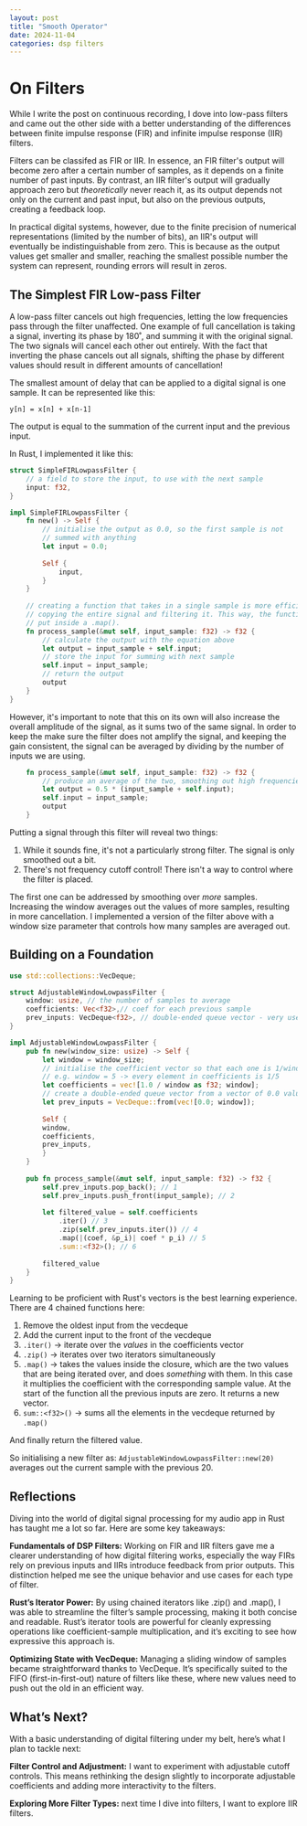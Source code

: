 ```yaml
---
layout: post
title: "Smooth Operator"
date: 2024-11-04
categories: dsp filters
---
```


# On Filters

While I write the post on continuous recording, I dove into low-pass filters and
came out the other side with a better understanding of the differences between
finite impulse response (FIR) and infinite impulse response (IIR) filters.

Filters can be classifed as FIR or IIR. In essence, an FIR filter's output will
become zero after a certain number of samples, as it depends on a finite number
of past inputs. By contrast, an IIR filter's output will gradually approach zero
but _theoretically_ never reach it, as its output depends not only on the
current and past input, but also on the previous outputs, creating a feedback
loop. 

In practical digital systems, however, due to the finite precision of numerical
representations (limited by the number of bits), an IIR's output will eventually
be indistinguishable from zero. This is because as the output values get smaller
and smaller, reaching the smallest possible number the system can represent,
rounding errors will result in zeros.

## The Simplest FIR Low-pass Filter

A low-pass filter cancels out high frequencies, letting the low frequencies pass
through the filter unaffected. One example of full cancellation is taking a
signal, inverting its phase by 180˚, and summing it with the original signal.
The two signals will cancel each other out entirely. With the fact that
inverting the phase cancels out all signals, shifting the phase by different
values should result in different amounts of cancellation!

The smallest amount of delay that can be applied to a digital signal is one
sample. It can be represented like this:

`y[n] = x[n] + x[n-1]`

The output is equal to the summation of the current input and the previous
input.

In Rust, I implemented it like this:

```rust
struct SimpleFIRLowpassFilter {
    // a field to store the input, to use with the next sample
    input: f32,
}

impl SimpleFIRLowpassFilter {
    fn new() -> Self {
        // initialise the output as 0.0, so the first sample is not
        // summed with anything
        let input = 0.0;
        
        Self {
            input,
        }
    }
    
    // creating a function that takes in a single sample is more efficient than
    // copying the entire signal and filtering it. This way, the function can be
    // put inside a .map().
    fn process_sample(&mut self, input_sample: f32) -> f32 {
        // calculate the output with the equation above
        let output = input_sample + self.input;
        // store the input for summing with next sample
        self.input = input_sample;
        // return the output
        output
    }
}
```

However, it's important to note that this on its own will also increase the
overall amplitude of the signal, as it sums two of the same signal. In order to
keep the make sure the filter does not amplify the signal, and keeping the gain
consistent, the signal can be averaged by dividing by the number of inputs we
are using.

```rust
    fn process_sample(&mut self, input_sample: f32) -> f32 {
        // produce an average of the two, smoothing out high frequencies
        let output = 0.5 * (input_sample + self.input);
        self.input = input_sample;
        output
    }
```

Putting a signal through this filter will reveal two things:

1. While it sounds fine, it's not a particularly strong filter. The signal is
   only smoothed out a bit.
2. There's not frequency cutoff control! There isn't a way to control where the
   filter is placed.

The first one can be addressed by smoothing over _more_ samples. Increasing the
window averages out the values of more samples, resulting in more cancellation.
I implemented a version of the filter above with a window size parameter that
controls how many samples are averaged out.

## Building on a Foundation

```rust
use std::collections::VecDeque;

struct AdjustableWindowLowpassFilter {
    window: usize, // the number of samples to average
    coefficients: Vec<f32>,// coef for each previous sample
    prev_inputs: VecDeque<f32>, // double-ended queue vector - very useful!
}

impl AdjustableWindowLowpassFilter {
    pub fn new(window_size: usize) -> Self {
        let window = window_size;
        // initialise the coefficient vector so that each one is 1/window
        // e.g. window = 5 -> every element in coefficients is 1/5
        let coefficients = vec![1.0 / window as f32; window];
        // create a double-ended queue vector from a vector of 0.0 values
        let prev_inputs = VecDeque::from(vec![0.0; window]);
        
        Self {
        window,
        coefficients,
        prev_inputs,
        }
    }
    
    pub fn process_sample(&mut self, input_sample: f32) -> f32 {
        self.prev_inputs.pop_back(); // 1
        self.prev_inputs.push_front(input_sample); // 2
        
        let filtered_value = self.coefficients
            .iter() // 3
            .zip(self.prev_inputs.iter()) // 4
            .map(|(coef, &p_i)| coef * p_i) // 5
            .sum::<f32>(); // 6
        
        filtered_value
    }
}
```

Learning to be proficient with Rust's vectors is the best learning
experience. There are 4 chained functions here:

1. Remove the oldest input from the vecdeque
2. Add the current input to the front of the vecdeque
3. `.iter()` → iterate over the _values_ in the coefficients vector
4. `.zip()` → iterates over two iterators simultaneously
5. `.map()` → takes the values inside the closure, which are the two values that
   are being iterated over, and does _something_ with them. In this case it
   multiplies the coefficient with the corresponding sample value. At the start
   of the function all the previous inputs are zero. It returns a new vector.
6. `sum::<f32>()` → sums all the elements in the vecdeque returned by `.map()`

And finally return the filtered value. 

So initialising a new filter as: `AdjustableWindowLowpassFilter::new(20)`
averages out the current sample with the previous 20.

## Reflections

Diving into the world of digital signal processing for my audio app in Rust has
taught me a lot so far. Here are some key takeaways:

**Fundamentals of DSP Filters:** Working on FIR and IIR filters gave me a clearer
understanding of how digital filtering works, especially the way FIRs rely on
previous inputs and IIRs introduce feedback from prior outputs. This distinction
helped me see the unique behavior and use cases for each type of filter.

**Rust’s Iterator Power:** By using chained iterators like .zip() and .map(), I was
able to streamline the filter’s sample processing, making it both concise and
readable. Rust’s iterator tools are powerful for cleanly expressing operations
like coefficient-sample multiplication, and it’s exciting to see how expressive
this approach is.

**Optimizing State with VecDeque:** Managing a sliding window of samples became
straightforward thanks to VecDeque. It’s specifically suited to the FIFO
(first-in-first-out) nature of filters like these, where new values need to push
out the old in an efficient way.

## What’s Next?

With a basic understanding of digital filtering under my belt, here’s what I
plan to tackle next:

**Filter Control and Adjustment:** I want to experiment with adjustable cutoff
controls. This means rethinking the design slightly to incorporate adjustable
coefficients and adding more interactivity to the filters.

**Exploring More Filter Types:** next time I dive into filters, I want to
explore IIR filters.
